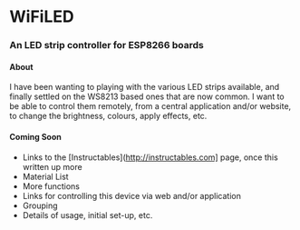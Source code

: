 # WiFiLED

### An LED strip controller for ESP8266 boards

#### About

I have been wanting to playing with the various LED strips available, and finally settled on the WS8213 based ones that are now common.  I want to be able to control them remotely, from a central application and/or website, to change the brightness, colours, apply effects, etc.

#### Coming Soon

* Links to the [Instructables](http://instructables.com] page, once this written up more
* Material List
* More functions
* Links for controlling this device via web and/or application
* Grouping
* Details of usage, initial set-up, etc.